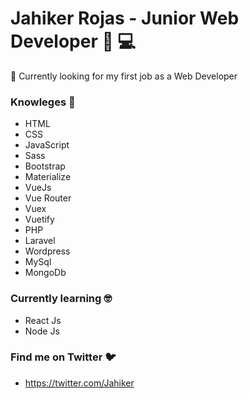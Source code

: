 # Jahiker Rojas - Junior Web Developer :man: :computer:

:dart: Currently looking for my first job as a Web Developer

### Knowleges :brain:

- HTML
- CSS
- JavaScript
- Sass
- Bootstrap
- Materialize
- VueJs
- Vue Router
- Vuex
- Vuetify
- PHP
- Laravel
- Wordpress
- MySql
- MongoDb

### Currently learning :nerd_face:

- React Js
- Node Js

### Find me on Twitter :bird:

- https://twitter.com/Jahiker
